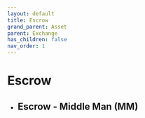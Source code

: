 ```yaml
---
layout: default
title: Escrow
grand_parent: Asset
parent: Exchange
has_children: false
nav_order: 1
---
```



# Escrow
- Escrow - Middle Man (MM)
	- 